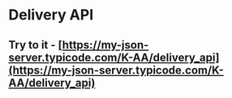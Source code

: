 # Delivery API

## Try to it - [https://my-json-server.typicode.com/K-AA/delivery_api](https://my-json-server.typicode.com/K-AA/delivery_api)

